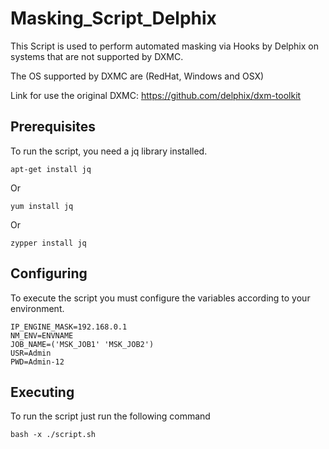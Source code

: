 # Masking_Script_Delphix

This Script is used to perform automated masking via Hooks by Delphix on systems that are not supported by DXMC.

The OS supported by DXMC are (RedHat, Windows and OSX)

Link for use the original DXMC: https://github.com/delphix/dxm-toolkit

## Prerequisites
To run the script, you need a jq library installed.

```
apt-get install jq
```

Or

```
yum install jq
```
Or

```
zypper install jq
```

## Configuring
To execute the script you must configure the variables according to your environment.

```
IP_ENGINE_MASK=192.168.0.1
NM_ENV=ENVNAME
JOB_NAME=('MSK_JOB1' 'MSK_JOB2') 
USR=Admin
PWD=Admin-12
```

## Executing
To run the script just run the following command

```shell
bash -x ./script.sh
```
